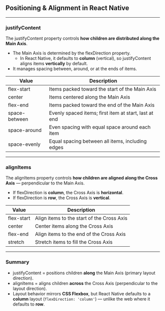 ## Positioning & Alignment in React Native

---

### <span class="codeSnip">justifyContent</span>

The <span class="codeSnip">justifyContent</span> property controls **how children are distributed along the Main Axis**.

- The Main Axis is determined by the <span class="codeSnip">flexDirection</span> property.
  - In React Native, it defaults to **column** (vertical), so <span class="codeSnip">justifyContent</span> aligns items **vertically** by default.
- It manages spacing between, around, or at the ends of items.

<table class="notesTable">
  <thead>
    <tr class="tableHeader">
      <th class="tableCellHeader">Value</th>
      <th class="tableCellHeader">Description</th>
    </tr>
  </thead>
  <tbody>
    <tr class="tableRow">
      <td class="tableCell">flex-start</td>
      <td class="tableCell">Items packed toward the start of the Main Axis</td>
    </tr>
    <tr class="tableRow">
      <td class="tableCell">center</td>
      <td class="tableCell">Items centered along the Main Axis</td>
    </tr>
    <tr class="tableRow">
      <td class="tableCell">flex-end</td>
      <td class="tableCell">Items packed toward the end of the Main Axis</td>
    </tr>
    <tr class="tableRow">
      <td class="tableCell">space-between</td>
      <td class="tableCell">Evenly spaced items; first item at start, last at end</td>
    </tr>
    <tr class="tableRow">
      <td class="tableCell">space-around</td>
      <td class="tableCell">Even spacing with equal space around each item</td>
    </tr>
    <tr class="tableRow">
      <td class="tableCell">space-evenly</td>
      <td class="tableCell">Equal spacing between all items, including edges</td>
    </tr>
  </tbody>
</table>

---

### <span class="codeSnip">alignItems</span>

The <span class="codeSnip">alignItems</span> property controls **how children are aligned along the Cross Axis** — perpendicular to the Main Axis.

- If <span class="codeSnip">flexDirection</span> is **column**, the Cross Axis is **horizontal**.
- If <span class="codeSnip">flexDirection</span> is **row**, the Cross Axis is **vertical**.

<table class="notesTable">
  <thead>
    <tr class="tableHeader">
      <th class="tableCellHeader">Value</th>
      <th class="tableCellHeader">Description</th>
    </tr>
  </thead>
  <tbody>
    <tr class="tableRow">
      <td class="tableCell">flex-start</td>
      <td class="tableCell">Align items to the start of the Cross Axis</td>
    </tr>
    <tr class="tableRow">
      <td class="tableCell">center</td>
      <td class="tableCell">Center items along the Cross Axis</td>
    </tr>
    <tr class="tableRow">
      <td class="tableCell">flex-end</td>
      <td class="tableCell">Align items to the end of the Cross Axis</td>
    </tr>
    <tr class="tableRow">
      <td class="tableCell">stretch</td>
      <td class="tableCell">Stretch items to fill the Cross Axis</td>
    </tr>
  </tbody>
</table>

---

### Summary

- <span class="codeSnip">justifyContent</span> = positions children **along** the Main Axis (primary layout direction).
- <span class="codeSnip">alignItems</span> = aligns children **across** the Cross Axis (perpendicular to the layout direction).
- Layout behavior mirrors **CSS Flexbox**, but React Native defaults to a **column** layout (`flexDirection: 'column'`) — unlike the web where it defaults to **row**.
